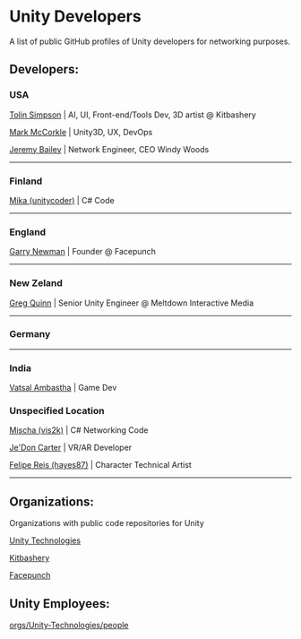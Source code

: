 # Unity Developers
A list of public GitHub profiles of Unity developers for networking purposes.

## Developers:

### USA

[Tolin Simpson](https://github.com/TolinSimpson) | AI, UI, Front-end/Tools Dev, 3D artist @ Kitbashery

[Mark McCorkle](https://github.com/mccorkle) | Unity3D, UX, DevOps

[Jeremy Bailey](https://github.com/LordBaileyWW) | Network Engineer, CEO Windy Woods

---

### Finland

[Mika (unitycoder)](https://github.com/unitycoder) | C# Code

---

### England

[Garry Newman](https://github.com/garrynewman) | Founder @ Facepunch

---

### New Zeland

[Greg Quinn](https://github.com/MeltdownInteractive) | Senior Unity Engineer @ Meltdown Interactive Media

---

### Germany


---

### India

[Vatsal Ambastha](https://github.com/adrenak) | Game Dev

### Unspecified Location

[Mischa (vis2k)](https://github.com/vis2k) | C# Networking Code

[Je'Don Carter](https://github.com/jfcarter?tab=repositories) | VR/AR Developer

[Felipe Reis (hayes87)](https://github.com/hayes87) | Character Technical Artist

---

## Organizations:

Organizations with public code repositories for Unity

[Unity Technologies](https://github.com/Unity-Technologies)

[Kitbashery](https://github.com/Kitbashery)

[Facepunch](https://github.com/Facepunch)


## Unity Employees:

[orgs/Unity-Technologies/people](https://github.com/orgs/Unity-Technologies/people)

